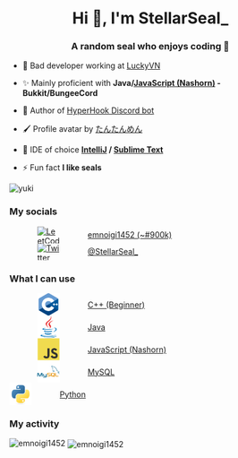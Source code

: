<h1 align="center">Hi 👋, I'm StellarSeal_</h1>
<h3 align="center">A random seal who enjoys coding 🐧</h3>

- 🔭 Bad developer working at [LuckyVN](https://luckyvn.com)

- ✨ Mainly proficient with **Java/[JavaScript (Nashorn)](https://github.com/openjdk/nashorn) - Bukkit/BungeeCord**

- 🤖 Author of [HyperHook Discord bot](https://github.com/emnoigi1452/HyperHook)

- 🖌️ Profile avatar by [たんたんめん](https://www.pixiv.net/en/users/188106)

- 🚀 IDE of choice **[IntelliJ](https://www.jetbrains.com/idea/) / [Sublime Text](https://www.sublimetext.com/)**

- ⚡ Fun fact **I like seals**

<p style="text-align=center;"><img src="https://th.bing.com/th/id/OIP.wSnxF-V55rms147724MAbAHaHa?rs=1&pid=ImgDetMain" alt="yuki" /></p>

<h3 align="left">My socials</h3>
<a href="https://www.leetcode.com/emnoigi1452" target="_blank" style="display: flex; align-items: center; margin-right: 20px; margin-left: 50px;">
        <img src="https://raw.githubusercontent.com/rahuldkjain/github-profile-readme-generator/master/src/images/icons/Social/leet-code.svg" alt="LeetCode" height="30" width="40" />
        <span style="margin-left: 50px;">emnoigi1452 (~#900k)</span>
    </a>
    <a href="https://twitter.com/stellarseal_" target="_blank" style="display: flex; align-items: center; margin-right: 20px; margin-left: 50px;">
        <img src="https://raw.githubusercontent.com/rahuldkjain/github-profile-readme-generator/master/src/images/icons/Social/twitter.svg" alt="Twitter" height="30" width="40" />
        <span style="margin-left: 50px;">@StellarSeal_</span>
    </a>


<h3 align="left">What I can use</h3>
<!-- C++ -->
    <a href="https://www.w3schools.com/cpp/" target="_blank" rel="noreferrer" style="display: flex; align-items: center; margin-right: 20px; margin-left: 50px;">
        <img src="https://raw.githubusercontent.com/devicons/devicon/master/icons/cplusplus/cplusplus-original.svg" alt="cplusplus" width="40" height="40" />
        <span style="margin-left: 50px;">C++ (Beginner)</span>
    </a>
    <a href="https://www.java.com" target="_blank" rel="noreferrer" style="display: flex; align-items: center; margin-right: 20px; margin-left: 50px;">
        <img src="https://raw.githubusercontent.com/devicons/devicon/master/icons/java/java-original.svg" alt="java" width="40" height="40" />
        <span style="margin-left: 50px;">Java</span>
    </a>
    <a href="https://github.com/openjdk/nashorn" target="_blank" rel="noreferrer" style="display: flex; align-items: center; margin-right: 20px; margin-left: 50px;">
        <img src="https://raw.githubusercontent.com/devicons/devicon/master/icons/javascript/javascript-original.svg" alt="javascript" width="40" height="40" />
        <span style="margin-left: 50px;">JavaScript (Nashorn)</span>
    </a>
    <a href="https://www.mysql.com/" target="_blank" rel="noreferrer" style="display: flex; align-items: center; margin-right: 20px; margin-left: 50px;">
        <img src="https://raw.githubusercontent.com/devicons/devicon/master/icons/mysql/mysql-original-wordmark.svg" alt="mysql" width="40" height="40" />
        <span style="margin-left: 50px;">MySQL</span>
    </a>
    <a href="https://www.python.org" target="_blank" rel="noreferrer" style="display: flex; align-items: center;">
        <img src="https://raw.githubusercontent.com/devicons/devicon/master/icons/python/python-original.svg" alt="python" width="40" height="40" />
        <span style="margin-left: 50px;">Python</span>
    </a>

<p></p>

<h3 align="left">My activity</h3>

<p><img align="left" src="https://github-readme-stats.vercel.app/api/top-langs?username=emnoigi1452&show_icons=true&locale=en&layout=compact" alt="emnoigi1452" /></p>

<p>&nbsp;<img align="center" src="https://github-readme-stats.vercel.app/api?username=emnoigi1452&show_icons=true&locale=en" alt="emnoigi1452" /></p>
